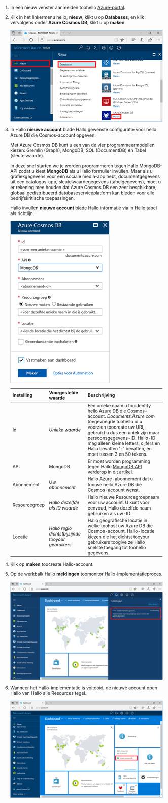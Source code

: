 1. In een nieuw venster aanmelden toohello [Azure-portal](https://portal.azure.com/).
2. Klik in het linkermenu hello, **nieuw**, klikt u op **Databases**, en klik vervolgens onder **Azure Cosmos DB**, klikt u op **maken**.
   
   ![Schermopname van hello Azure-portal meer Services en Azure Cosmos DB markeren](./media/cosmos-db-create-dbaccount-mongodb/create-nosql-db-databases-json-tutorial-1.png)

3. In Hallo **nieuwe account** blade Hallo gewenste configuratie voor hello Azure DB die Cosmos-account opgeven. 

    Met Azure Cosmos DB kunt u een van de vier programmeermodellen kiezen: Gremlin (Graph), MongoDB, SQL (DocumentDB) en Tabel (sleutelwaarde). 
       
    In deze snel starten we je worden programmeren tegen Hallo MongoDB-API zodat u kiest **MongoDB** als u Hallo formulier invullen. Maar als u grafiekgegevens voor een sociale media-app hebt, documentgegevens uit een catalogus-app, sleutelwaardegegevens (tabelgegevens), moet u er rekening mee houden dat Azure Cosmos DB een zeer beschikbare, globaal gedistribueerd databaseserviceplatform kan bieden voor alle bedrijfskritische toepassingen.

    Hallo invullen **nieuwe account** blade Hallo informatie via in Hallo tabel als richtlijn.
 
    ![Schermopname van het Hallo nieuwe Azure Cosmos-DB-blade](./media/cosmos-db-create-dbaccount-mongodb/create-nosql-db-databases-json-tutorial-2.png)
   
    Instelling|Voorgestelde waarde|Beschrijving
    ---|---|---
    Id|*Unieke waarde*|Een unieke naam u tooidentify hello Azure DB die Cosmos-account. *Documents.Azure.com* toegevoegde toohello id u voorzien toocreate uw URI, gebruikt u dus een uniek zijn maar persoonsgegevens-ID. Hallo-ID mag alleen kleine letters, cijfers en Hallo bevatten '-' bevatten, en moet tussen 3 en 50 tekens.
    API|MongoDB|Er moet worden programming tegen Hallo [MongoDB API](../articles/documentdb/documentdb-protocol-mongodb.md) verderop in dit artikel.|
    Abonnement|*Uw abonnement*|Hallo Azure-abonnement dat u toouse hello Azure DB die Cosmos-account wenst. 
    Resourcegroep|*Hallo dezelfde als ID waarde*|Hallo nieuwe Resourcegroepnaam voor uw account. U kunt voor eenvoud, Hallo dezelfde naam gebruiken als uw-ID. 
    Locatie|*Hallo regio dichtstbijzijnde tooyour gebruikers*|Hallo geografische locatie in welke toohost uw Azure DB die Cosmos-account. Hallo-locatie kiezen die het dichtst tooyour gebruikers toogive ze Hallo snelste toegang tot toohello gegevens.

4. Klik op **maken** toocreate Hallo-account.
5. Op de werkbalk Hallo **meldingen** toomonitor Hallo-implementatieproces.

    ![De melding Implementatie is gestart](./media/cosmos-db-create-dbaccount-mongodb/azure-documentdb-nosql-notification.png)

6.  Wanneer het Hallo-implementatie is voltooid, de nieuwe account open Hallo van Hallo alle Resources tegel. 

    ![DocumentDB-account op alle Resources tegel Hallo](./media/cosmos-db-create-dbaccount-mongodb/azure-documentdb-all-resources.png)
